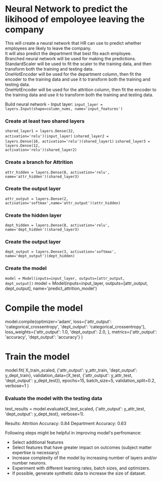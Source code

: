 # Neural Network to predict the likihood of empoloyee leaving the company

This will create a neural network that HR can use to predict whether employees are likely to leave the company.  
It will also predict the department that best fits each employee.  
Branched neural network will be used for making the predictions.  
StandardScaler will be used to fit the scaler to the training data, and then transform both the training and testing data.  
OneHotEncoder will be used for the department column, then fit the encoder to the training data and use it to transform both the training and testing data.  
OneHotEncoder will be used for the attrition column, then fit the encoder to the training data and use it to transform both the training and testing data.  

Build neural network - 
Input layer:
<code>input_layer = layers.Input(shape=column_nums, name='input_features')</code>

### Create at least two shared layers
<code>shared_layer1 = layers.Dense(32, activation='relu')(input_layer)</code>
<code>ishared_layer2 = layers.Dense(16, activation='relu')(shared_layer1)</code>
<code>ishared_layer3 = layers.Dense(12, activation='relu')(shared_layer2)</code>

### Create a branch for Attrition
<code>attr_hidden = layers.Dense(8, activation='relu', name='attr_hidden')(shared_layer3)</code>
### Create the output layer
<code>attr_output = layers.Dense(2, activation='softmax',name='attr_output')(attr_hidden)</code>


### Create the hidden layer
<code>dept_hidden = layers.Dense(8, activation='relu', name='dept_hidden')(shared_layer3)</code>

### Create the output layer
<code>dept_output = layers.Dense(3, activation='softmax', name='dept_output')(dept_hidden)</code>

### Create the model
<code>model = Model(inputs=input_layer, outputs=[attr_output, dept_output])</code>
</code>model = Model(inputs=input_layer, 
              outputs=[attr_output, dept_output],
              name='predict_attrition_model')</code>

# Compile the model
</code>model.compile(optimizer='adam',
              loss={'attr_output': 'categorical_crossentropy',
                    'dept_output': 'categorical_crossentropy'},
              loss_weights={'attr_output': 1.0, 'dept_output': 2.0, },
              metrics={'attr_output': 'accuracy',
                       'dept_output': 'accuracy'}
              )</code>
              
# Train the model
</code>model.fit(
    X_train_scaled,
    {'attr_output': y_attr_train, 'dept_output': y_dept_train},
    validation_data=(X_test, {'attr_output': y_attr_test, 'dept_output': y_dept_test}),
    epochs=15,
    batch_size=5,
    validation_split=0.2,
    verbose=1
)</code>

### Evaluate the model with the testing data
</code>test_results = model.evaluate(X_test_scaled, {'attr_output': y_attr_test, 'dept_output': y_dept_test}, verbose=1).</code>

Results:
Attrition Accuracy: 0.84
Department Accuracy: 0.63


Following steps might be helpful in improving model's perfromance:
- Select additional features
- Select features that have greater impact on outcomes (subject matter expertise is necessary)
- Increase complexity of the model by increasing number of layers and/or number neurons.
- Experiment with different learning rates, batch sizes, and optimizers.
- If possible, generate synthetic data to increase the size of dataset.

